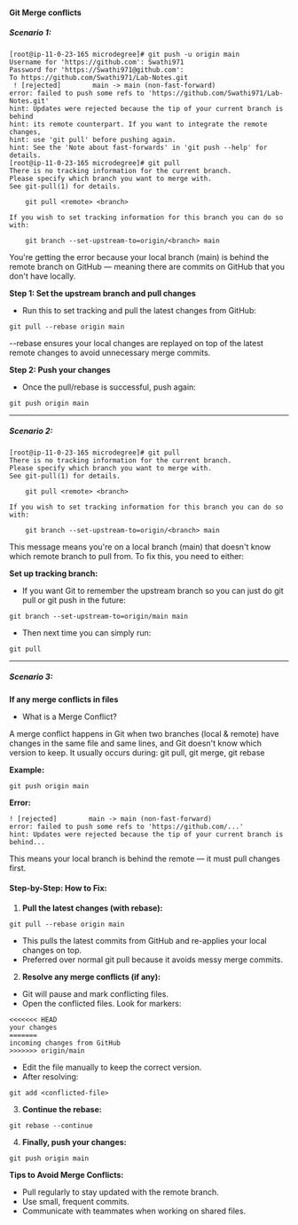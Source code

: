 #### Git Merge conflicts
##### Scenario 1:
```commandline
[root@ip-11-0-23-165 microdegree]# git push -u origin main
Username for 'https://github.com': Swathi971
Password for 'https://Swathi971@github.com':
To https://github.com/Swathi971/Lab-Notes.git
 ! [rejected]        main -> main (non-fast-forward)
error: failed to push some refs to 'https://github.com/Swathi971/Lab-Notes.git'
hint: Updates were rejected because the tip of your current branch is behind
hint: its remote counterpart. If you want to integrate the remote changes,
hint: use 'git pull' before pushing again.
hint: See the 'Note about fast-forwards' in 'git push --help' for details.
[root@ip-11-0-23-165 microdegree]# git pull
There is no tracking information for the current branch.
Please specify which branch you want to merge with.
See git-pull(1) for details.

    git pull <remote> <branch>

If you wish to set tracking information for this branch you can do so with:

    git branch --set-upstream-to=origin/<branch> main
```
You're getting the error because your local branch (main) is behind the remote branch on GitHub — meaning there are commits on GitHub that you don't have locally.

**Step 1: Set the upstream branch and pull changes**

* Run this to set tracking and pull the latest changes from GitHub:
```commandline
git pull --rebase origin main
```
--rebase ensures your local changes are replayed on top of the latest remote changes to avoid unnecessary merge commits.

**Step 2: Push your changes**

* Once the pull/rebase is successful, push again:
```commandline
git push origin main
```
___

##### Scenario 2:
```commandline
[root@ip-11-0-23-165 microdegree]# git pull
There is no tracking information for the current branch.
Please specify which branch you want to merge with.
See git-pull(1) for details.

    git pull <remote> <branch>

If you wish to set tracking information for this branch you can do so with:

    git branch --set-upstream-to=origin/<branch> main
```
This message means you're on a local branch (main) that doesn't know which remote branch to pull from. To fix this, you need to either:

**Set up tracking branch:**

* If you want Git to remember the upstream branch so you can just do git pull or git push in the future:
```commandline
git branch --set-upstream-to=origin/main main
```
* Then next time you can simply run:
```commandline
git pull
```
___
##### Scenario 3:
**If any merge conflicts in files**
* What is a Merge Conflict? 

A merge conflict happens in Git when two branches (local & remote) have changes in the same file and same lines, and Git doesn't know which version to keep.
It usually occurs during: git pull, git merge, git rebase

**Example:**
```commandline
git push origin main
```
**Error:**
```commandline
! [rejected]        main -> main (non-fast-forward)
error: failed to push some refs to 'https://github.com/...'
hint: Updates were rejected because the tip of your current branch is behind...
```
This means your local branch is behind the remote — it must pull changes first.
#### Step-by-Step: How to Fix:
1. **Pull the latest changes (with rebase):**
```commandline
git pull --rebase origin main
```
* This pulls the latest commits from GitHub and re-applies your local changes on top.
* Preferred over normal git pull because it avoids messy merge commits.
2. **Resolve any merge conflicts (if any):**
* Git will pause and mark conflicting files.
* Open the conflicted files. Look for markers:
```commandline
<<<<<<< HEAD
your changes
=======
incoming changes from GitHub
>>>>>>> origin/main
```
* Edit the file manually to keep the correct version.
* After resolving:
```commandline
git add <conflicted-file>
```
3. **Continue the rebase:**
````commandline
git rebase --continue
````
4. **Finally, push your changes:**
```commandline
git push origin main
```
**Tips to Avoid Merge Conflicts:**
* Pull regularly to stay updated with the remote branch.
* Use small, frequent commits.
* Communicate with teammates when working on shared files.